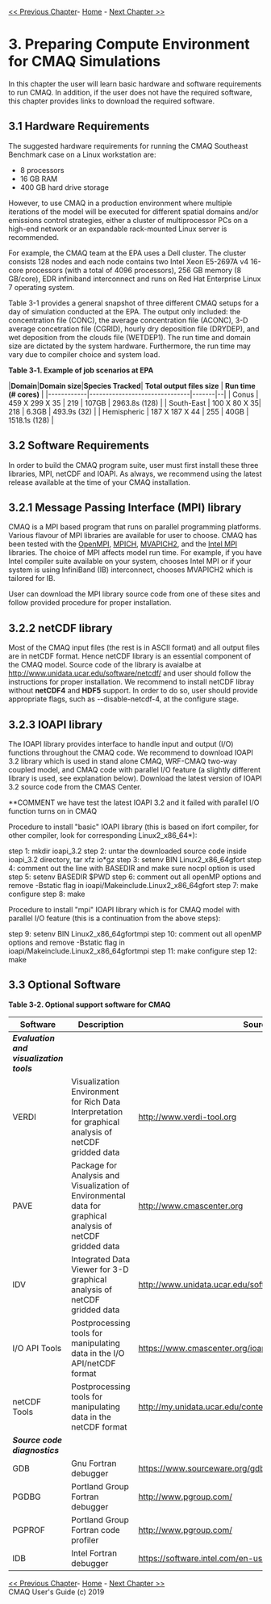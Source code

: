 
<!-- BEGIN COMMENT -->

 [<< Previous Chapter](CMAQ_UG_ch02_program_structure.md)- [Home](README.md) - [Next Chapter >>](CMAQ_UG_ch04_model_inputs.md)

<!-- END COMMENT -->

# 3. Preparing Compute Environment for CMAQ Simulations

In this chapter the user will learn basic hardware and software requirements to run CMAQ. In addition, if the user does not have the required software, this chapter provides links to download the required software. 

## 3.1 Hardware Requirements

The suggested hardware requirements for running the CMAQ Southeast Benchmark case on a Linux workstation are:

-   8 processors
-   16 GB RAM
-   400 GB hard drive storage

However, to use CMAQ in a production environment where multiple iterations of the model will be executed for different spatial domains and/or emissions control strategies, either a cluster of multiprocessor PCs on a high-end network or an expandable rack-mounted Linux server is recommended.

For example, the CMAQ team at the EPA uses a Dell cluster. The cluster consists 128 nodes and each node contains two Intel Xeon E5-2697A v4 16-core processors (with a total of 4096 processors), 256 GB memory (8 GB/core), EDR infiniband interconnect and runs on Red Hat Enterprise Linux 7 operating system.

Table 3-1 provides a general snapshot of three different CMAQ setups for a day of simulation conducted at the EPA. The output only included: the concentration file (CONC), the average concentration file (ACONC), 3-D average concetration file (CGRID), hourly dry deposition file (DRYDEP), and wet deposition from the clouds file (WETDEP1). The run time and domain size are dictated by the system hardware. Furthermore, the run time may vary due to compiler choice and system load.

**Table 3‑1. Example of job scenarios at EPA**

|**Domain**|**Domain size**|**Species Tracked**| **Total output files size** | **Run time (# cores)**  | 
|------------|-------------------------------|-------|--|
| Conus | 459 X 299 X 35 | 219 | 107GB | 2963.8s (128) |
| South-East | 100 X 80 X 35| 218 | 6.3GB | 493.9s (32) |
| Hemispheric | 187 X 187 X 44 | 255 | 40GB | 1518.1s (128) |

## 3.2 Software Requirements

In order to build the CMAQ program suite, user must first install these three libraries, MPI, netCDF and IOAPI. As always, we recommend using the latest release available at the time of your CMAQ installation.


## 3.2.1 Message Passing Interface (MPI) library

CMAQ is a MPI based program that runs on parallel programming platforms. Various flavour of MPI libraries are available for user to choose. CMAQ has been tested with the [OpenMPI](https://www.open-mpi.org), [MPICH](https://www.mpich.org/downloads), [MVAPICH2](http://mvapich.cse.ohio-state.edu), and the [Intel MPI](https://software.intel.com/en-us/intel-mpi-library) libraries. The choice of MPI affects model run time. For example, if you have Intel compiler suite available on your system, chooses Intel MPI or if your system is using InfiniBand (IB) interconnect, chooses MVAPICH2 which is tailored for IB.

User can download the MPI library source code from one of these sites and follow provided procedure for proper installation.

## 3.2.2 netCDF library

Most of the CMAQ input files (the rest is in ASCII format) and all output files are in netCDF format. Hence netCDF library is an essential component of the CMAQ model. Source code of the library is avaialbe at http://www.unidata.ucar.edu/software/netcdf/ and user should follow the instructions for proper installation. We recommend to install netCDF libray without **netCDF4** and **HDF5** support. In order to do so, user should provide appropriate flags, such as --disable-netcdf-4, at the configure stage.

## 3.2.3 IOAPI library

The IOAPI library provides interface to handle input and output (I/O) functions throughout the CMAQ code. We recommend to download IOAPI 3.2 library which is used in stand alone CMAQ, WRF-CMAQ two-way coupled model, and CMAQ code with parallel I/O feature (a slightly different library is used, see explanation below). Download the latest version of IOAPI 3.2 source code from the CMAS Center.

**COMMENT we have test the latest IOAPI 3.2 and it failed with parallel I/O function turns on in CMAQ

Procedure to install "basic" IOAPI library (this is based on ifort compiler, for other compiler, look for corresponding Linux2_x86_64*):

step 1: mkdir ioapi_3.2
step 2: untar the downloaded source code inside ioapi_3.2 directory, tar xfz io*gz
step 3: setenv BIN Linux2_x86_64gfort
step 4: comment out the line with BASEDIR and make sure nocpl option is used
step 5: setenv BASEDIR $PWD
step 6: comment out all openMP options and remove -Bstatic flag in ioapi/Makeinclude.Linux2_x86_64gfort
step 7: make configure
step 8: make

Procedure to install "mpi" IOAPI library which is for CMAQ model with parallel I/O feature (this is a continuation from the above steps):

step 9: setenv BIN Linux2_x86_64gfortmpi
step 10: comment out all openMP options and remove -Bstatic flag in ioapi/Makeinclude.Linux2_x86_64gfortmpi
step 11: make configure
step 12: make

## 3.3 Optional Software

**Table 3‑2. Optional support software for CMAQ**

|**Software**|**Description**|     **Source**    |
|------------|-------------------------------|---------------------------------------------|
|***Evaluation and visualization tools***| | |
|VERDI|Visualization Environment for Rich Data Interpretation for graphical analysis of netCDF gridded data|[<http://www.verdi-tool.org>](http://www.verdi-tool.org/)|
|PAVE|Package for Analysis and Visualization of Environmental data for graphical analysis of netCDF gridded data|[<http://www.cmascenter.org>](http://www.cmascenter.org/)|
|IDV|Integrated Data Viewer for 3-D graphical analysis of netCDF gridded data|[<http://www.unidata.ucar.edu/software/idv/>](http://www.unidata.ucar.edu/software/idv/)|
|I/O API Tools|Postprocessing tools for manipulating data in the I/O API/netCDF format|[<https://www.cmascenter.org/ioapi/>](https://www.cmascenter.org/ioapi/)|
|netCDF Tools|Postprocessing tools for manipulating data in the netCDF format|[<http://my.unidata.ucar.edu/content/software/netcdf/index.html>](http://my.unidata.ucar.edu/content/software/netcdf/index.html)|
| ***Source code diagnostics*** |
|GDB|Gnu Fortran debugger|[<https://www.sourceware.org/gdb/>](https://www.sourceware.org/gdb/)|
|PGDBG|Portland Group Fortran debugger|[<http://www.pgroup.com/>](http://www.pgroup.com/)|
|PGPROF|Portland Group Fortran code profiler|[<http://www.pgroup.com/>](http://www.pgroup.com/)|
|IDB|Intel Fortran debugger|[<https://software.intel.com/en-us/articles/idb-linux>](https://software.intel.com/en-us/articles/idb-linux)|



<!-- BEGIN COMMENT -->

 [<< Previous Chapter](CMAQ_UG_ch02_program_structure.md)- [Home](README.md) - [Next Chapter >>](CMAQ_UG_ch04_model_inputs.md)<br>
CMAQ User's Guide (c) 2019<br>

<!-- END COMMENT -->
